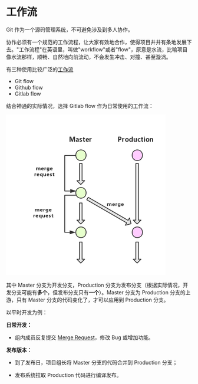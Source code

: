 # 工作流

Git 作为一个源码管理系统，不可避免涉及到多人协作。

协作必须有一个规范的工作流程，让大家有效地合作，使得项目井井有条地发展下去。"工作流程"在英语里，叫做"workflow"或者"flow"，原意是水流，比喻项目像水流那样，顺畅、自然地向前流动，不会发生冲击、对撞、甚至漩涡。

有三种使用比较广泛的[工作流](https://docs.gitlab.com/ce/workflow/gitlab_flow.html)

- Git flow
- Github flow
- Gitlab flow

结合神通的实际情况，选择 Gitlab flow 作为日常使用的工作流：

![](/assets/workflow.png)

其中 Master 分支为开发分支，Production 分支为发布分支（根据实际情况，开发分支可能有**多个**，但发布分支只有**一个**）。Master 分支为 Production 分支的上游，只有 Master 分支的代码变化了，才可以应用到 Production 分支。

以平时开发为例：

**日常开发：**

- 组内成员反复提交 [Merge Request](/review/basis.md)，修改 Bug 或增加功能。

**发布版本：**   

- 到了发布日，项目组长将 Master 分支的代码合并到 Production 分支；

- 发布系统拉取 Production 代码进行编译发布。